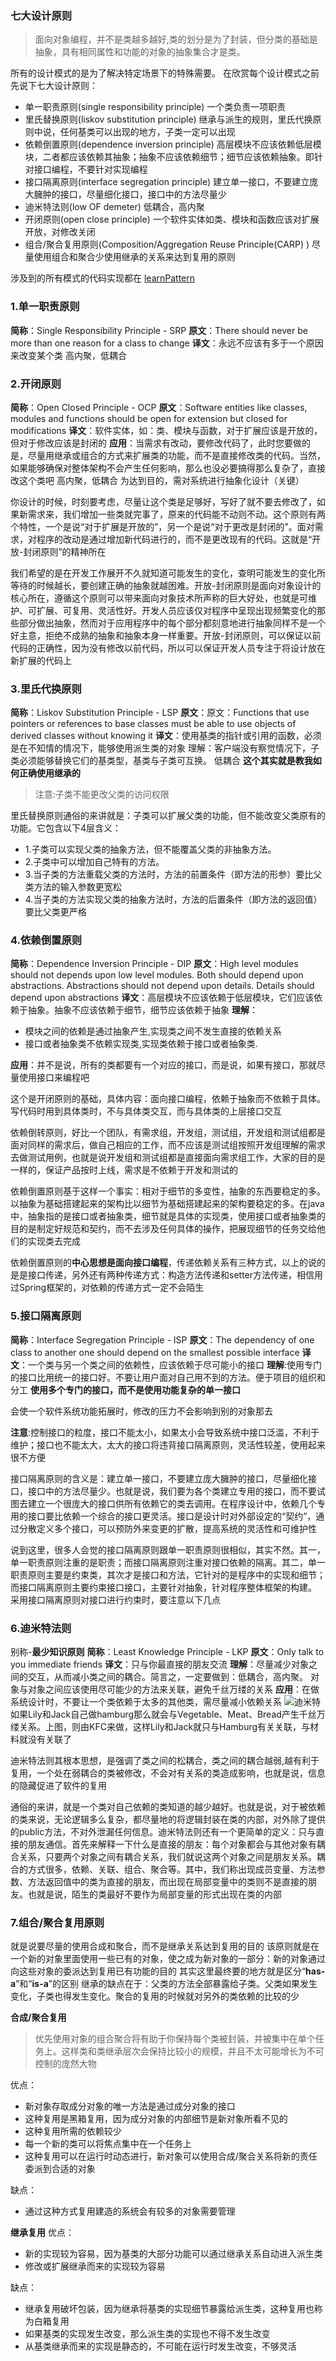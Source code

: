 ### 七大设计原则
> 面向对象编程，并不是类越多越好,类的划分是为了封装，但分类的基础是抽象，具有相同属性和功能的对象的抽象集合才是类。

所有的设计模式的是为了解决特定场景下的特殊需要。
在欣赏每个设计模式之前先说下七大设计原则：
- 单一职责原则(single responsibility principle) 一个类负责一项职责
- 里氏替换原则(liskov substitution principle) 继承与派生的规则，里氏代换原则中说，任何基类可以出现的地方，子类一定可以出现
- 依赖倒置原则(dependence inversion principle) 高层模块不应该依赖低层模块，二者都应该依赖其抽象；抽象不应该依赖细节；细节应该依赖抽象。即针对接口编程，不要针对实现编程
- 接口隔离原则(interface segregation principle) 建立单一接口，不要建立庞大臃肿的接口，尽量细化接口，接口中的方法尽量少
- 迪米特法则(low OF demeter) 低耦合，高内聚
- 开闭原则(open close principle) 一个软件实体如类、模块和函数应该对扩展开放，对修改关闭
- 组合/聚合复用原则(Composition/Aggregation Reuse Principle(CARP) ) 尽量使用组合和聚合少使用继承的关系来达到复用的原则

涉及到的所有模式的代码实现都在 [learnPattern](https://gitee.com/yluoyu/learnPattern)

### 1.单一职责原则
**简称**：Single Responsibility Principle - SRP
**原文**：There should never be more than one reason for a class to change
**译文**：永远不应该有多于一个原因来改变某个类
高内聚，低耦合

### 2.开闭原则
**简称**：Open Closed Principle - OCP
**原文**：Software entities like classes, modules and functions should be open for extension but closed for modifications
**译文**：软件实体，如：类、模块与函数，对于扩展应该是开放的，但对于修改应该是封闭的
**应用**：当需求有改动，要修改代码了，此时您要做的是，尽量用继承或组合的方式来扩展类的功能，而不是直接修改类的代码。当然，如果能够确保对整体架构不会产生任何影响，那么也没必要搞得那么复杂了，直接改这个类吧
高内聚，低耦合
为达到目的，需对系统进行抽象化设计（关键）

你设计的时候，时刻要考虑，尽量让这个类是足够好，写好了就不要去修改了，如果新需求来，我们增加一些类就完事了，原来的代码能不动则不动。这个原则有两个特性，一个是说“对于扩展是开放的”，另一个是说“对于更改是封闭的”。面对需求，对程序的改动是通过增加新代码进行的，而不是更改现有的代码。这就是“开放-封闭原则”的精神所在

我们希望的是在开发工作展开不久就知道可能发生的变化，查明可能发生的变化所等待的时候越长，要创建正确的抽象就越困难。开放-封闭原则是面向对象设计的核心所在，遵循这个原则可以带来面向对象技术所声称的巨大好处，也就是可维护、可扩展、可复用、灵活性好。开发人员应该仅对程序中呈现出现频繁变化的那些部分做出抽象，然而对于应用程序中的每个部分都刻意地进行抽象同样不是一个好主意，拒绝不成熟的抽象和抽象本身一样重要。开放-封闭原则，可以保证以前代码的正确性，因为没有修改以前代码，所以可以保证开发人员专注于将设计放在新扩展的代码上

### 3.里氏代换原则
**简称**：Liskov Substitution Principle - LSP
**原文**：原文：Functions that use pointers or references to base classes must be able to use objects of derived classes without knowing it
**译文**：使用基类的指针或引用的函数，必须是在不知情的情况下，能够使用派生类的对象
理解：客户端没有察觉情况下，子类必须能够替换它们的基类型，基类与子类可互换。
低耦合
**这个其实就是教我如何正确使用继承的**
>注意:子类不能更改父类的访问权限

里氏替换原则通俗的来讲就是：子类可以扩展父类的功能，但不能改变父类原有的功能。它包含以下4层含义：
- 1.子类可以实现父类的抽象方法，但不能覆盖父类的非抽象方法。
- 2.子类中可以增加自己特有的方法。
- 3.当子类的方法重载父类的方法时，方法的前置条件（即方法的形参）要比父类方法的输入参数更宽松
- 4.当子类的方法实现父类的抽象方法时，方法的后置条件（即方法的返回值）要比父类更严格

### 4.依赖倒置原则
**简称**：Dependence Inversion Principle - DIP
**原文**：High level modules should not depends upon low level modules. Both should depend upon abstractions. Abstractions should not depend upon details. Details should depend upon abstractions
**译文**：高层模块不应该依赖于低层模块，它们应该依赖于抽象。抽象不应该依赖于细节，细节应该依赖于抽象
**理解**：
- 模块之间的依赖是通过抽象产生,实现类之间不发生直接的依赖关系
- 接口或者抽象类不依赖实现类,实现类依赖于接口或者抽象类.

**应用**：并不是说，所有的类都要有一个对应的接口，而是说，如果有接口，那就尽量使用接口来编程吧

这个是开闭原则的基础，具体内容：面向接口编程，依赖于抽象而不依赖于具体。写代码时用到具体类时，不与具体类交互，而与具体类的上层接口交互

 依赖倒转原则，好比一个团队，有需求组，开发组，测试组，开发组和测试组都是面对同样的需求后，做自己相应的工作，而不应该是测试组按照开发组理解的需求去做测试用例，也就是说开发组和测试组都是直接面向需求组工作，大家的目的是一样的，保证产品按时上线，需求是不依赖于开发和测试的

 依赖倒置原则基于这样一个事实：相对于细节的多变性，抽象的东西要稳定的多。以抽象为基础搭建起来的架构比以细节为基础搭建起来的架构要稳定的多。在java中，抽象指的是接口或者抽象类，细节就是具体的实现类，使用接口或者抽象类的目的是制定好规范和契约，而不去涉及任何具体的操作，把展现细节的任务交给他们的实现类去完成

 依赖倒置原则的**中心思想是面向接口编程**，传递依赖关系有三种方式，以上的说的是是接口传递，另外还有两种传递方式：构造方法传递和setter方法传递，相信用过Spring框架的，对依赖的传递方式一定不会陌生

### 5.接口隔离原则
**简称**：Interface Segregation Principle - ISP
**原文**：The dependency of one class to another one should depend on the smallest possible interface
**译文**：一个类与另一个类之间的依赖性，应该依赖于尽可能小的接口
**理解**:使用专门的接口比用统一的接口好。不要让用户面对自己用不到的方法。便于项目的组织和分工
**使用多个专门的接口，而不是使用功能复杂的单一接口**

会使一个软件系统功能拓展时，修改的压力不会影响到别的对象那去

**注意**:控制接口的粒度，接口不能太小，如果太小会导致系统中接口泛滥，不利于维护；接口也不能太大，太大的接口将违背接口隔离原则，灵活性较差，使用起来很不方便

接口隔离原则的含义是：建立单一接口，不要建立庞大臃肿的接口，尽量细化接口，接口中的方法尽量少。也就是说，我们要为各个类建立专用的接口，而不要试图去建立一个很庞大的接口供所有依赖它的类去调用。在程序设计中，依赖几个专用的接口要比依赖一个综合的接口更灵活。接口是设计时对外部设定的“契约”，通过分散定义多个接口，可以预防外来变更的扩散，提高系统的灵活性和可维护性

说到这里，很多人会觉的接口隔离原则跟单一职责原则很相似，其实不然。其一，单一职责原则注重的是职责；而接口隔离原则注重对接口依赖的隔离。其二，单一职责原则主要是约束类，其次才是接口和方法，它针对的是程序中的实现和细节；而接口隔离原则主要约束接口接口，主要针对抽象，针对程序整体框架的构建。
采用接口隔离原则对接口进行约束时，要注意以下几点

### 6.迪米特法则
别称-**最少知识原则**
**简称**：Least Knowledge Principle - LKP
**原文**：Only talk to you immediate friends
**译文**：只与你最直接的朋友交流
**理解**：尽量减少对象之间的交互，从而减小类之间的耦合。简言之，一定要做到：低耦合，高内聚。
对象与对象之间应该使用尽可能少的方法来关联，避免千丝万缕的关系
**应用**：在做系统设计时，不要让一个类依赖于太多的其他类，需尽量减小依赖关系
![迪米特](https://i.loli.net/2018/01/27/5a6c5e2e63db8.png)
如果Lily和Jack自己做hamburg那么就会与Vegetable、Meat、Bread产生千丝万缕关系。上图，则由KFC来做，这样Lily和Jack就只与Hamburg有关关联，与材料就没有关联了

迪米特法则其根本思想，是强调了类之间的松耦合，类之间的耦合越弱,越有利于复用，一个处在弱耦合的类被修改，不会对有关系的类造成影响，也就是说，信息的隐藏促进了软件的复用

通俗的来讲，就是一个类对自己依赖的类知道的越少越好。也就是说，对于被依赖的类来说，无论逻辑多么复杂，都尽量地的将逻辑封装在类的内部，对外除了提供的public方法，不对外泄漏任何信息。迪米特法则还有一个更简单的定义：只与直接的朋友通信。首先来解释一下什么是直接的朋友：每个对象都会与其他对象有耦合关系，只要两个对象之间有耦合关系，我们就说这两个对象之间是朋友关系。耦合的方式很多，依赖、关联、组合、聚合等。其中，我们称出现成员变量、方法参数、方法返回值中的类为直接的朋友，而出现在局部变量中的类则不是直接的朋友。也就是说，陌生的类最好不要作为局部变量的形式出现在类的内部

### 7.组合/聚合复用原则
就是说要尽量的使用合成和聚合，而不是继承关系达到复用的目的
该原则就是在一个新的对象里面使用一些已有的对象，使之成为新对象的一部分：新的对象通过向这些对象的委派达到复用已有功能的目的
其实这里最终要的地方就是区分“**has-a**”和“**is-a**”的区别
继承的缺点在于：父类的方法全部暴露给子类。父类如果发生变化，子类也得发生变化。聚合的复用的时候就对另外的类依赖的比较的少

**合成/聚合复用**

> 优先使用对象的组合聚合将有助于你保持每个类被封装，并被集中在单个任务上。这样类和类继承层次会保持比较小的规模，并且不太可能增长为不可控制的庞然大物

优点：
- 新对象存取成分对象的唯一方法是通过成分对象的接口
- 这种复用是黑箱复用，因为成分对象的内部细节是新对象所看不见的
- 这种复用所需的依赖较少
- 每一个新的类可以将焦点集中在一个任务上
- 这种复用可以在运行时动态进行，新对象可以使用合成/聚合关系将新的责任委派到合适的对象

缺点：
- 通过这种方式复用建造的系统会有较多的对象需要管理

**继承复用**
优点：
- 新的实现较为容易，因为基类的大部分功能可以通过继承关系自动进入派生类
- 修改或扩展继承而来的实现较为容易

缺点：
- 继承复用破坏包装，因为继承将基类的实现细节暴露给派生类，这种复用也称为白箱复用
- 如果基类的实现发生改变，那么派生类的实现也不得不发生改变
- 从基类继承而来的实现是静态的，不可能在运行时发生改变，不够灵活
